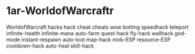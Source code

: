 # 1ar-WorldofWarcraftr
WorldofWarcraft hacks hack cheat cheats wow botting speedhack teleport infinite-health infinite-mana auto-farm quest-hack fly-hack wallhack god-mode instant-respawn auto-loot map-hack mob-ESP resource-ESP cooldown-hack auto-heal skill-hack
